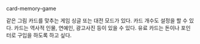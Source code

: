 card-memory-game

같은 그림 카드를 맞추는 게임
싱글 또는 대전 모드가 있다.
카드 개수도 설정을 할 수 있다.
카드는 역사적 인물, 연예인, 광고사진 등이 있을 수 있다.
유료 카드는 돈이나 포인터로 구입을 하도록 하고 싶다.

